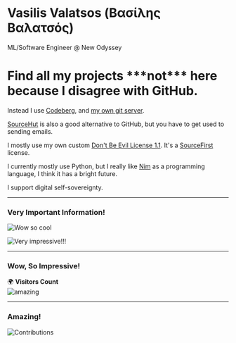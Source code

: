 # Vasilis Valatsos (Βασίλης Βαλατσός)

ML/Software Engineer @ New Odyssey

<h1> Find all my projects ***not*** here because I disagree with GitHub. </h1> 

Instead I use [Codeberg](https://codeberg.org/aethrvmn), and [my own git server](https://erga.apotheke.earth).

[SourceHut](https://sr.ht) is also a good alternative to GitHub, but you have to get used to sending emails.

I mostly use my own custom [Don't Be Evil License 1.1](https://apotheke.earth/license). It's a [SourceFirst](sourcefirst.org) license.

I currently mostly use Python, but I really like [Nim](https://nim-lang.org) as a programming language, I think it has a bright future.

I support digital self-sovereignty.

---

### Very Important Information!
![Wow so cool](https://github-readme-stats.vercel.app/api?username=aethrvmn)

![Very impressive!!!](https://github-readme-stats.vercel.app/api/top-langs/?username=aethrvmn)

---

### Wow, So Impressive!
🌍 **Visitors Count**  
![amazing](https://komarev.com/ghpvc/?username=aethrvmn)

---

### Amazing!
![Contributions](https://github-contributor-stats.vercel.app/api?username=aethrvmn)

<!--
**aethrvmn/aethrvmn** is a ✨ _special_ ✨ repository because its `README.md` (this file) appears on your GitHub profile.

Here are some ideas to get you started:

- 🔭 I’m currently working on ...
- 🌱 I’m currently learning ...
- 👯 I’m looking to collaborate on ...
- 🤔 I’m looking for help with ...
- 💬 Ask me about ...
- 📫 How to reach me: ...
- 😄 Pronouns: ...
- ⚡ Fun fact: ...
-->

